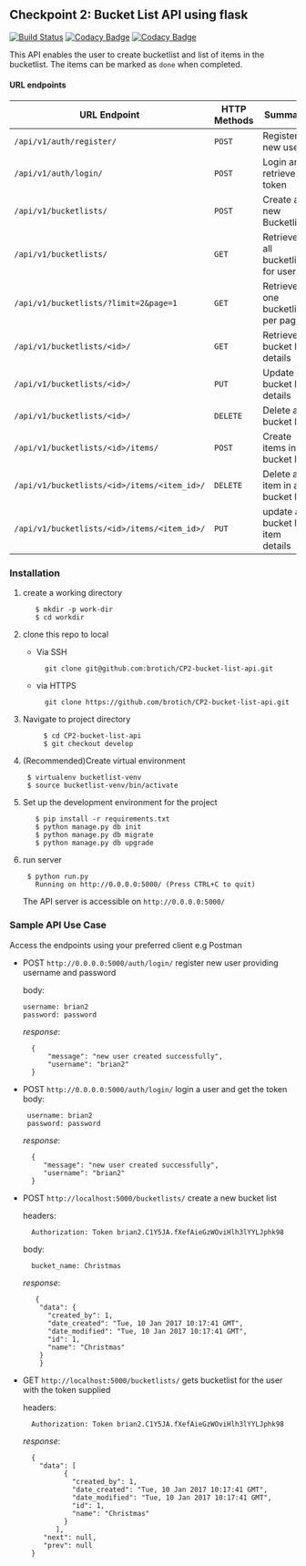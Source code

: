 ## Checkpoint 2: Bucket List API using flask

[![Build Status](https://travis-ci.org/brotich/CP2-bucket-list-api.svg?branch=develop)](https://travis-ci.org/andela-brotich/CP2-bucket-list-api) 
[![Codacy Badge](https://api.codacy.com/project/badge/Grade/315e022d5cb24679bcbba37e27b6b5bd)](https://www.codacy.com/app/brian-rotich/CP2-bucket-list-api?utm_source=github.com&amp;utm_medium=referral&amp;utm_content=andela-brotich/CP2-bucket-list-api&amp;utm_campaign=Badge_Grade)
[![Codacy Badge](https://api.codacy.com/project/badge/Coverage/315e022d5cb24679bcbba37e27b6b5bd)](https://www.codacy.com/app/brian-rotich/CP2-bucket-list-api?utm_source=github.com&amp;utm_medium=referral&amp;utm_content=andela-brotich/CP2-bucket-list-api&amp;utm_campaign=Badge_Coverage)

This API enables the user to create bucketlist and list of items in the bucketlist. The items can be marked as `done` when completed.

#### URL endpoints

| URL Endpoint | HTTP Methods | Summary |
| -------- | ------------- | --------- |
| `/api/v1/auth/register/` | `POST`  | Register a new user|
|  `/api/v1/auth/login/` | `POST` | Login and retrieve token|
| `/api/v1/bucketlists/` | `POST` | Create a new Bucketlist |
| `/api/v1/bucketlists/` | `GET` | Retrieve all bucketlists for user |
| `/api/v1/bucketlists/?limit=2&page=1` | `GET` | Retrieve one bucketlist per page |
| `/api/v1/bucketlists/<id>/` | `GET` |  Retrieve bucket list details |
| `/api/v1/bucketlists/<id>/` | `PUT` | Update bucket list details |
| `/api/v1/bucketlists/<id>/` | `DELETE` | Delete a bucket list |
| `/api/v1/bucketlists/<id>/items/` | `POST` |  Create items in a bucket list |
| `/api/v1/bucketlists/<id>/items/<item_id>/` | `DELETE`| Delete a item in a bucket list|
| `/api/v1/bucketlists/<id>/items/<item_id>/` | `PUT`| update a bucket list item details|

### Installation
1. create a working directory

	      $ mkdir -p work-dir
	      $ cd workdir


2. clone this repo to local
    - Via SSH

          	git clone git@github.com:brotich/CP2-bucket-list-api.git

    - via HTTPS

          	git clone https://github.com/brotich/CP2-bucket-list-api.git
          
3. Navigate to project directory
    
    
      		$ cd CP2-bucket-list-api
      		$ git checkout develop
      
4. (Recommended)Create virtual environment 


      	$ virtualenv bucketlist-venv
      	$ source bucketlist-venv/bin/activate
          
5. Set up the development environment for the project 


          $ pip install -r requirements.txt
          $ python manage.py db init 
          $ python manage.py db migrate 
          $ python manage.py db upgrade

6. run server    

       	$ python run.py 
          Running on http://0.0.0.0:5000/ (Press CTRL+C to quit)
         
    The API server is accessible on `http://0.0.0.0:5000/` 
### Sample API Use Case
Access the endpoints using your preferred client e.g Postman

- POST `http://0.0.0.0:5000/auth/login/`
   register new user providing username and password
 
    body: 
    
    ```
    username: brian2
    password: password
    ```
    _response_:
    
	    {
	        "message": "new user created successfully",
	        "username": "brian2"
	    }
 - POST `http://0.0.0.0:5000/auth/login/`
  login a user and get the token
    body: 
    
        username: brian2
        password: password
    
    _response_:
    
		 {
			"message": "new user created successfully",
			"username": "brian2"
		 }
  
- POST `http://localhost:5000/bucketlists/`
  create a new bucket list
  
  headers:

       	Authorization: Token brian2.C1Y5JA.fXefAieGzWOviHlh3lYYLJphk98
       
  body:
    
        bucket_name: Christmas
    
   _response_:
    
		 {
		  "data": {
		    "created_by": 1,
		    "date_created": "Tue, 10 Jan 2017 10:17:41 GMT",
		    "date_modified": "Tue, 10 Jan 2017 10:17:41 GMT",
		    "id": 1,
		    "name": "Christmas"
		  }
		  }
		  
- GET `http://localhost:5000/bucketlists/`
gets bucketlist for the user with the token supplied
  
  headers:

       	Authorization: Token brian2.C1Y5JA.fXefAieGzWOviHlh3lYYLJphk98
       	
   _response_:
   		
		{
		  "data": [
			    {
			      "created_by": 1,
			      "date_created": "Tue, 10 Jan 2017 10:17:41 GMT",
			      "date_modified": "Tue, 10 Jan 2017 10:17:41 GMT",
			      "id": 1,
			      "name": "Christmas"
			    }
			  ],
		   "next": null,
		   "prev": null
		}
